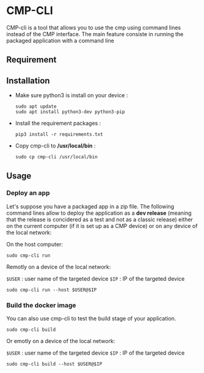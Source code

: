 # CMP-CLI

CMP-cli is a tool that allows you to use the cmp using command lines instead of the CMP interface.
The main feature consiste in running the packaged application with a command line


## Requirement



## Installation

- Make sure python3 is install on your device :

    ```
    sudo apt update
    sudo apt install python3-dev python3-pip
    ```

- Install the requirement packages :

    ```
    pip3 install -r requirements.txt
    ```

- Copy cmp-cli to **/usr/local/bin** :

    ```
    sudo cp cmp-cli /usr/local/bin
    ```


## Usage

### Deploy an app

Let's suppose you have a packaged app in a zip file. The following command lines allow to deploy the application as a **dev release** (meaning that the release is concidered as a test and not as a classic release) either on the current computer (if it is set up as a CMP device) or on any device of the local network:


On the host computer:
```
sudo cmp-cli run
```

Remotly on a device of the local network:

`$USER` : user name of the targeted device
`$IP` : IP of the targeted device

```
sudo cmp-cli run --host $USER@$IP
```

### Build the docker image

You can also use cmp-cli to test the build stage of your application. 

```
sudo cmp-cli build
```

Or emotly on a device of the local network:

`$USER` : user name of the targeted device
`$IP` : IP of the targeted device

```
sudo cmp-cli build --host $USER@$IP
```

